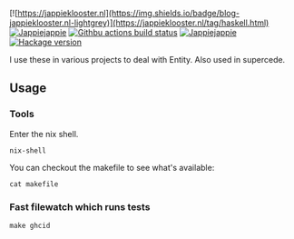 [![https://jappieklooster.nl](https://img.shields.io/badge/blog-jappieklooster.nl-lightgrey)](https://jappieklooster.nl/tag/haskell.html)
[![Jappiejappie](https://img.shields.io/badge/twitch.tv-jappiejappie-purple?logo=twitch)](https://www.twitch.tv/jappiejappie)
[![Githbu actions build status](https://img.shields.io/github/workflow/status/jappeace/persistent-lens-project/Test)](https://github.com/jappeace/persistent-lens-project/actions)
[![Jappiejappie](https://img.shields.io/badge/discord-jappiejappie-black?logo=discord)](https://discord.gg/Hp4agqy)
[![Hackage version](https://img.shields.io/hackage/v/persistent-lens.svg?label=Hackage)](https://hackage.haskell.org/package/persistent-lens) 

I use these in various projects to deal with Entity.
Also used in supercede.

## Usage

### Tools
Enter the nix shell.
```
nix-shell
```
You can checkout the makefile to see what's available:
```
cat makefile
```

### Fast filewatch which runs tests
```
make ghcid
```

